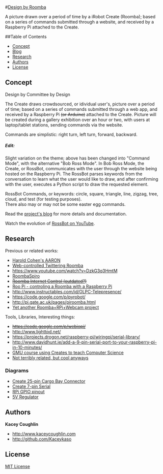 #<a href="http://kaceykaso.github.io/design_by_roomba/index.html">Design by Roomba</a>

A picture drawn over a period of time by a iRobot Create (Roomba); based on a series of commands submitted through a website, and received by a Raspberry Pi attached to the Create.


##Table of Contents

 - [Concept](#concept)
  - [Blog](./wiki)
 - [Research](#research)
 - [Authors](#authors)
 - [License](#license)



## Concept

Design by Committee by Design

The Create draws crowdsourced, or idividual user's, picture over a period of time; based on a series of commands submitted through a web app, and received by a Raspberry Pi ~~(or Arduino)~~ attached to the Create. Picture will be created during a gallery exhibition over an hour or two, with users at laptop/tablet stations, sending commands via the website.

Commands are simplistic: right turn, left turn, forward, backward.

##### Edit:
Slight variation on the theme; above has been changed into "Command Mode", with the alternative "Bob Ross Mode". In Bob Ross Mode, the Create, or RossBot, communicates with the user through the website being hosted on the Raspberry Pi. The RossBot parses keywords from the conversation to learn what the user would like to draw, and after confirming with the user, executes a Python script to draw the requested element.

RossBot Commands, or keywords: circle, square, triangle, line, zigzag, tree, cloud, and test (for testing purposes).<br>
There also may or may not be some easter egg commands.

Read the [project's blog](./wiki) for more details and documentation.

Watch the evolution of [RossBot on YouTube](https://www.youtube.com/playlist?list=PLWnhVchApyJveY8cioEd4EkjYBgywtLct).



## Research

Previous or related works:
 - [Harold Cohen's AARON](http://www.viewingspace.com/genetics_culture/pages_genetics_culture/gc_w05/cohen_h.htm)
 - <a href="http://www.instructables.com/id/Web-controlled-Twittering-Roomba/?ALLSTEPS">Web-controlled Twittering Roomba</a>
 - <https://www.youtube.com/watch?v=DzkG3q3HmtM>
 - [RoombaSpiro](http://books.google.com/books?id=cKawNJgYcj8C&pg=PA184&lpg=PA184&dq=roombaspiro&source=bl&ots=uN2p2KuQX7&sig=xoPOQ_cSYg7DlCiJ8H4xPvp0s8w&hl=en&sa=X&ei=HOxfU4uAOcKtyATF9oHgBA&ved=0CC4Q6AEwAA#v=onepage&q=roombaspiro&f=false)
 - ~~<a href="http://www.roborealm.com/tutorial/Fun_with_Roomba/slide090.php">Roomba Internet Control (outdated?)</a>~~
 - <a href="http://cfpm.org/~peter/connectingItUp.html">Roo Pi - controling a Roomba with a Raspberry Pi</a>
 - <http://www.instructables.com/id/OLPC-Telepresence/>
 - <https://code.google.com/p/pyrobot/>
 - <http://pi.gate.ac.uk/pages/piroomba.html>
 - [Yet another Roomba+RPi+Webcam project](https://github.com/mirobotclub/RoombaPi)

Tools, Libraries, Interesting things:
 - ~~<https://code.google.com/p/webiopi/>~~
 - <http://www.lighttpd.net/>
 - <https://projects.drogon.net/raspberry-pi/wiringpi/serial-library/>
 - <http://www.davidhunt.ie/add-a-9-pin-serial-port-to-your-raspberry-pi-in-10-minutes/>
 - [GMU course using Creates to teach Computer Science](http://www.cs.gmu.edu/~zduric/cs101/pmwiki.php/Main/Installation)
 - [Not terribly related, but cool anyways](http://sidigital.co/sid)
 
### Diagrams

 - [Create 25-pin Cargo Bay Connector](blog/2014/april/img/create_serial_pinout.png)
 - [Create 7-pin Serial](blog/2014/april/img/create_7-pin_pinout.png)
 - [RPi GPIO pinout](blog/2014/april/img/rpi_gpio_pin_out.png)
 - [5V Regulator](blog/2014/april/img/5v_regulator.jpg)



## Authors

**Kacey Coughlin**
 - <http://www.kaceycoughlin.com>
 - <http://github.com/Kaceykaso>


## License

[MIT License](LICENSE)
